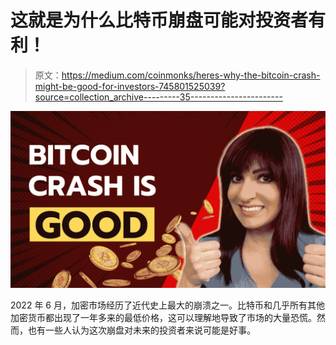 # 这就是为什么比特币崩盘可能对投资者有利！

> 原文：<https://medium.com/coinmonks/heres-why-the-bitcoin-crash-might-be-good-for-investors-745801525039?source=collection_archive---------35----------------------->

![](img/dfa8b098f1c6e98d29c353b31e27d611.png)

2022 年 6 月，加密市场经历了近代史上最大的崩溃之一。比特币和几乎所有其他加密货币都出现了一年多来的最低价格，这可以理解地导致了市场的大量恐慌。然而，也有一些人认为这次崩盘对未来的投资者来说可能是好事。